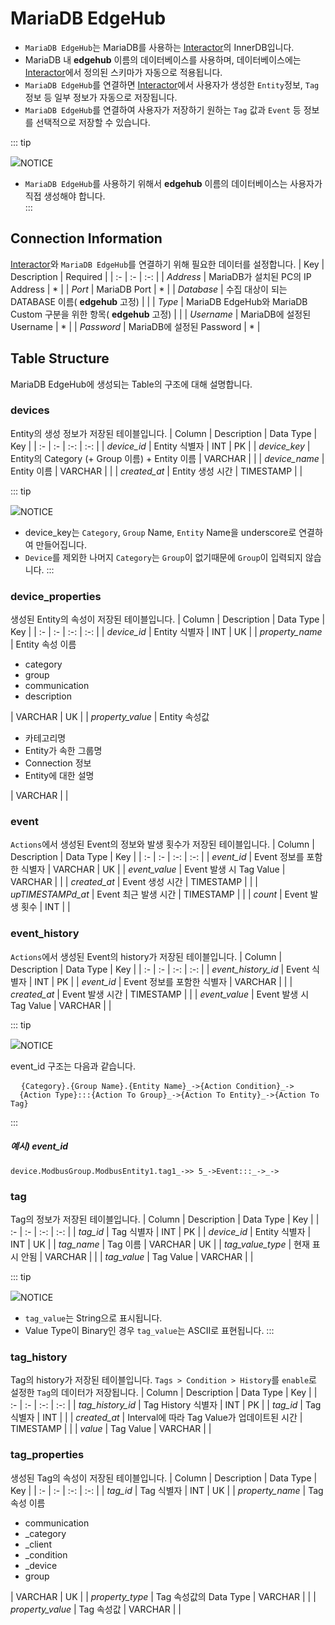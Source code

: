 # MariaDB EdgeHub
* `MariaDB EdgeHub`는 MariaDB를 사용하는 <u>Interactor</u>의 InnerDB입니다.
* MariaDB 내 __edgehub__ 이름의 데이터베이스를 사용하며, 데이터베이스에는 <u>Interactor</u>에서 정의된 스키마가 자동으로 적용됩니다.
* `MariaDB EdgeHub`를 연결하면 <u>Interactor</u>에서 사용자가 생성한 `Entity`정보, `Tag`정보 등 일부 정보가 자동으로 저장됩니다.
* `MariaDB EdgeHub`를 연결하여 사용자가 저장하기 원하는 `Tag` 값과 `Event` 등 정보를 선택적으로 저장할 수 있습니다.

::: tip <p class="custom-block-title"><img src="../../img/icon/tip.svg">NOTICE</p>
* `MariaDB EdgeHub`를 사용하기 위해서 __edgehub__ 이름의 데이터베이스는 사용자가 직접 생성해야 합니다. </br>
:::

## Connection Information
<u>Interactor</u>와 `MariaDB EdgeHub`를 연결하기 위해 필요한 데이터를 설정합니다.
| Key | Description | Required |
| :- | :- | :-: |
| _Address_ | MariaDB가 설치된 PC의 IP Address | * |
| _Port_ | MariaDB Port | * |
| _Database_ | 수집 대상이 되는 DATABASE 이름( __edgehub__ 고정) | |
| _Type_ | MariaDB EdgeHub와 MariaDB Custom 구분을 위한 항목( __edgehub__ 고정) | |
| _Username_ | MariaDB에 설정된 Username | * |
| _Password_ | MariaDB에 설정된 Password | * |

## Table Structure
MariaDB EdgeHub에 생성되는 Table의 구조에 대해 설명합니다.
<!-- ### action_history
used table -->

### devices
Entity의 생성 정보가 저장된 테이블입니다. 
| Column | Description | Data Type | Key |
| :- | :- | :-: | :-: |
| *device_id* | Entity 식별자 | INT | PK |
| *device_key* | Entity의 Category (+ Group 이름) + Entity 이름 | VARCHAR | |
| *device_name* | Entity 이름 | VARCHAR | |
| *created_at* | Entity 생성 시간 | TIMESTAMP | |

::: tip <p class="custom-block-title"><img src="../../img/icon/tip.svg">NOTICE</p>
- device_key는 `Category`, `Group` Name, `Entity` Name을 underscore로 연결하여 만들어집니다.
- `Device`를 제외한 나머지 `Category`는 `Group`이 없기때문에 `Group`이 입력되지 않습니다.
:::

### device_properties
생성된 Entity의 속성이 저장된 테이블입니다.
| Column | Description | Data Type | Key |
| :- | :- | :-: | :-: |
| *device_id* | Entity 식별자 | INT | UK |
| *property_name* | Entity 속성 이름<ul><li>category</li><li>group</li><li>communication</li><li>description</li></ul> | VARCHAR | UK |
| *property_value* | Entity 속성값<ul><li>카테고리명</li><li>Entity가 속한 그룹명</li><li>Connection 정보</li><li>Entity에 대한 설명</li></ul> | VARCHAR | |

### event
`Actions`에서 생성된 Event의 정보와 발생 횟수가 저장된 테이블입니다.
| Column | Description | Data Type | Key |
| :- | :- | :-: | :-: |
| *event_id* | Event 정보를 포함한 식별자 | VARCHAR | UK |
| *event_value* | Event 발생 시 Tag Value | VARCHAR | |
| *created_at* | Event 생성 시간 | TIMESTAMP | |
| *upTIMESTAMPd_at* | Event 최근 발생 시간 | TIMESTAMP | |
| *count* | Event 발생 횟수 | INT | |

### event_history
`Actions`에서 생성된 Event의 history가 저장된 테이블입니다.
| Column | Description | Data Type | Key |
| :- | :- | :-: | :-: |
| *event_history_id* | Event 식별자 | INT | PK |
| *event_id* | Event 정보를 포함한 식별자 | VARCHAR | |
| *created_at* | Event 발생 시간 | TIMESTAMP | |
| *event_value* | Event 발생 시 Tag Value | VARCHAR | |


::: tip <p class="custom-block-title"><img src="../../img/icon/tip.svg">NOTICE</p>
event_id 구조는 다음과 같습니다.

<pre class="language-sql">
  <code><span class="token operator">{Category}</span><span class="token keyword">.</span><span class="token operator">{Group Name}</span><span class="token keyword">.</span><span class="token operator">{Entity Name}</span><span class="token keyword">_-></span><span class="token operator">{Action Condition}</span><span class="token keyword">_-></span>
  <span class="token operator">{Action Type}</span><span class="token keyword">:::</span><span class="token operator">{Action To Group}</span><span class="token keyword">_-></span><span class="token operator">{Action To Entity}</span><span class="token keyword">_-></span><span class="token operator">{Action To Tag}</span></code>
</pre>
:::

##### 예시) event_id
```
device.ModbusGroup.ModbusEntity1.tag1_->> 5_->Event:::_->_->
```


### tag
Tag의 정보가 저장된 테이블입니다. 
| Column | Description | Data Type | Key |
| :- | :- | :-: | :-: |
| *tag_id* | Tag 식별자 | INT | PK |
| *device_id* | Entity 식별자 | INT | UK |
| *tag_name* | Tag 이름  | VARCHAR | UK |
| *tag_value_type* | 현재 표시 안됨 | VARCHAR | |
| *tag_value* |  Tag Value | VARCHAR  | |

::: tip <p class="custom-block-title"><img src="../../img/icon/tip.svg">NOTICE</p>
- `tag_value`는 String으로 표시됩니다.
- Value Type이 Binary인 경우 `tag_value`는 ASCII로 표현됩니다.
:::

### tag_history
Tag의 history가 저장된 테이블입니다. `Tags > Condition > History`를 `enable`로 설정한 `Tag`의 데이터가 저장됩니다.
| Column | Description | Data Type | Key |
| :- | :- | :-: | :-: |
| *tag_history_id* | Tag History 식별자 | INT | PK |
| *tag_id* | Tag 식별자 | INT | |
| *created_at* | Interval에 따라 Tag Value가 업데이트된 시간 | TIMESTAMP | |
| *value* | Tag Value | VARCHAR | |

### tag_properties
생성된 Tag의 속성이 저장된 테이블입니다.
| Column | Description | Data Type | Key |
| :- | :- | :-: | :-: |
| *tag_id* | Tag 식별자 | INT | UK |
| *property_name* | Tag 속성 이름<ul><li>communication</li><li>_category</li><li>_client</li><li>_condition</li><li>_device</li><li>group</li></ul> | VARCHAR | UK |
| *property_type* | Tag 속성값의 Data Type | VARCHAR | |
| *property_value* | Tag 속성값 | VARCHAR | |
